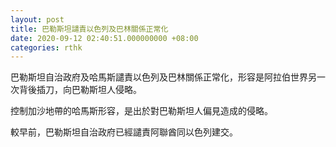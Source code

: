 ```yaml
---
layout: post
title: 巴勒斯坦譴責以色列及巴林關係正常化
date: 2020-09-12 02:40:51.000000000 +08:00
categories: rthk
---
```


巴勒斯坦自治政府及哈馬斯譴責以色列及巴林關係正常化，形容是阿拉伯世界另一次背後插刀，向巴勒斯坦人侵略。

控制加沙地帶的哈馬斯形容，是出於對巴勒斯坦人偏見造成的侵略。

較早前，巴勒斯坦自治政府已經譴責阿聯酋同以色列建交。
